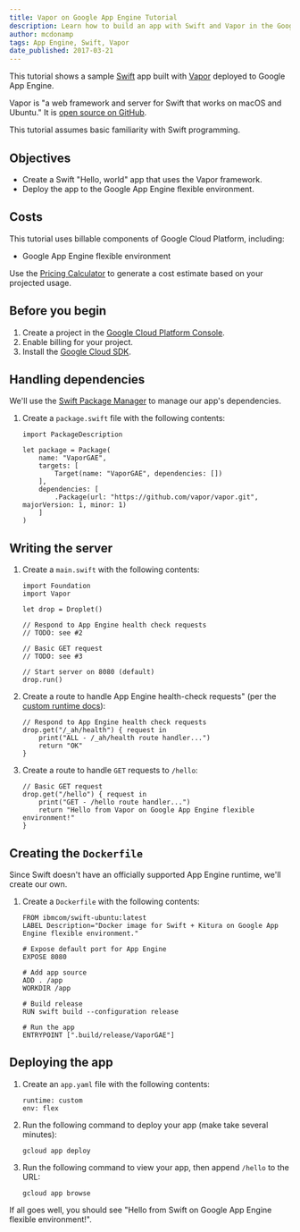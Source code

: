 ```yaml
---
title: Vapor on Google App Engine Tutorial
description: Learn how to build an app with Swift and Vapor in the Google App Engine environment flexible environment.
author: mcdonamp
tags: App Engine, Swift, Vapor
date_published: 2017-03-21
---
```

This tutorial shows a sample [Swift][swift] app built with [Vapor][vapor]
deployed to Google App Engine.

Vapor is "a web framework and server for Swift that works on macOS and Ubuntu."
It is [open source on GitHub][vapor-github].

This tutorial assumes basic familiarity with Swift programming.

[swift]: http://swift.org
[vapor]: https://vapor.codes
[vapor-github]: https://github.com/vapor/vapor

## Objectives

+ Create a Swift "Hello, world" app that uses the Vapor framework.
+ Deploy the app to the Google App Engine flexible environment.

## Costs

This tutorial uses billable components of Google Cloud Platform, including:

+ Google App Engine flexible environment

Use the [Pricing Calculator][pricing] to generate a cost estimate based on your
projected usage.

[pricing]: https://cloud.google.com/products/calculator

## Before you begin

1.  Create a project in the [Google Cloud Platform Console][console].
1.  Enable billing for your project.
1.  Install the [Google Cloud SDK][cloud-sdk].

[console]: https://console.cloud.google.com/
[cloud-sdk]: https://cloud.google.com/sdk/

## Handling dependencies

We'll use the [Swift Package Manager][spm] to manage our app's dependencies.

1.  Create a `package.swift` file with the following contents:

        import PackageDescription

        let package = Package(
            name: "VaporGAE",
            targets: [
                Target(name: "VaporGAE", dependencies: [])
            ],
            dependencies: [
                .Package(url: "https://github.com/vapor/vapor.git", majorVersion: 1, minor: 1)
            ]
        )

[spm]: https://github.com/apple/swift-package-manager

## Writing the server

1.  Create a `main.swift` with the following contents:

        import Foundation
        import Vapor

        let drop = Droplet()

        // Respond to App Engine health check requests
        // TODO: see #2

        // Basic GET request
        // TODO: see #3

        // Start server on 8080 (default)
        drop.run()

1.  Create a route to handle App Engine health-check requests" (per the [custom runtime docs][custom-runtime]):

        // Respond to App Engine health check requests
        drop.get("/_ah/health") { request in
            print("ALL - /_ah/health route handler...")
            return "OK"
        }

1.  Create a route to handle `GET` requests to `/hello`:

        // Basic GET request
        drop.get("/hello") { request in
            print("GET - /hello route handler...")
            return "Hello from Vapor on Google App Engine flexible environment!"
        }

[custom-runtime]: https://cloud.google.com/appengine/docs/flexible/custom-runtimes/build#lifecycle_events

## Creating the `Dockerfile`

Since Swift doesn't have an officially supported App Engine runtime, we'll
create our own.

1.  Create a `Dockerfile` with the following contents:

        FROM ibmcom/swift-ubuntu:latest
        LABEL Description="Docker image for Swift + Kitura on Google App Engine flexible environment."

        # Expose default port for App Engine
        EXPOSE 8080

        # Add app source
        ADD . /app
        WORKDIR /app

        # Build release
        RUN swift build --configuration release

        # Run the app
        ENTRYPOINT [".build/release/VaporGAE"]

## Deploying the app

1.  Create an `app.yaml` file with the following contents:

        runtime: custom
        env: flex

1.  Run the following command to deploy your app (make take several minutes):

        gcloud app deploy

1.  Run the following command to view your app, then append `/hello` to the URL:

        gcloud app browse

If all goes well, you should see "Hello from Swift on Google App Engine flexible environment!".
